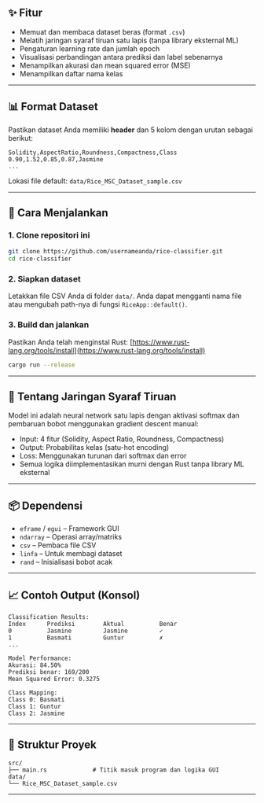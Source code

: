 ## ✨ Fitur

* Memuat dan membaca dataset beras (format `.csv`)
* Melatih jaringan syaraf tiruan satu lapis (tanpa library eksternal ML)
* Pengaturan learning rate dan jumlah epoch
* Visualisasi perbandingan antara prediksi dan label sebenarnya
* Menampilkan akurasi dan mean squared error (MSE)
* Menampilkan daftar nama kelas

---

## 📊 Format Dataset

Pastikan dataset Anda memiliki **header** dan 5 kolom dengan urutan sebagai berikut:

```csv
Solidity,AspectRatio,Roundness,Compactness,Class
0.90,1.52,0.85,0.87,Jasmine
...
```

Lokasi file default: `data/Rice_MSC_Dataset_sample.csv`

---

## 🚀 Cara Menjalankan

### 1. Clone repositori ini

```bash
git clone https://github.com/usernameanda/rice-classifier.git
cd rice-classifier
```

### 2. Siapkan dataset

Letakkan file CSV Anda di folder `data/`. Anda dapat mengganti nama file atau mengubah path-nya di fungsi `RiceApp::default()`.

### 3. Build dan jalankan

Pastikan Anda telah menginstal Rust: [https://www.rust-lang.org/tools/install](https://www.rust-lang.org/tools/install)

```bash
cargo run --release
```

---

## 🧠 Tentang Jaringan Syaraf Tiruan

Model ini adalah neural network satu lapis dengan aktivasi softmax dan pembaruan bobot menggunakan gradient descent manual:

* Input: 4 fitur (Solidity, Aspect Ratio, Roundness, Compactness)
* Output: Probabilitas kelas (satu-hot encoding)
* Loss: Menggunakan turunan dari softmax dan error
* Semua logika diimplementasikan murni dengan Rust tanpa library ML eksternal

---

## 📦 Dependensi

* `eframe` / `egui` – Framework GUI
* `ndarray` – Operasi array/matriks
* `csv` – Pembaca file CSV
* `linfa` – Untuk membagi dataset
* `rand` – Inisialisasi bobot acak

---

## 📈 Contoh Output (Konsol)

```
Classification Results:
Index      Prediksi        Aktual          Benar      
0          Jasmine         Jasmine         ✓         
1          Basmati         Guntur          ✗         
...

Model Performance:
Akurasi: 84.50%
Prediksi benar: 169/200
Mean Squared Error: 0.3275

Class Mapping:
Class 0: Basmati
Class 1: Guntur
Class 2: Jasmine
```

---

## 📂 Struktur Proyek

```
src/
├── main.rs             # Titik masuk program dan logika GUI
data/
└── Rice_MSC_Dataset_sample.csv
```

---
